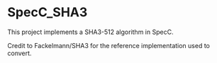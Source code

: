 # SpecC_SHA3

This project implements a SHA3-512 algorithm in SpecC.

Credit to Fackelmann/SHA3 for the reference implementation used to convert.
